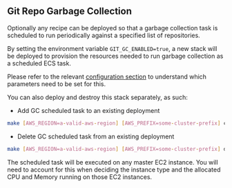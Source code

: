## Git Repo Garbage Collection

Optionally any recipe can be deployed so that a garbage collection task is
scheduled to run periodically against a specified list of repositories.

By setting the environment variable `GIT_GC_ENABLED=true`, a new stack will be
deployed to provision the resources needed to run garbage collection as a
scheduled ECS task.

Please refer to the relevant [configuration section](../../Configuration.md#scheduled-git-garbage-collection)
to understand which parameters need to be set for this.

You can also deploy and destroy this stack separately, as such:

* Add GC scheduled task to an existing deployment
```bash
make [AWS_REGION=a-valid-aws-region] [AWS_PREFIX=some-cluster-prefix] create-scheduled-gc-task
```
* Delete GC scheduled task from an existing deployment
```bash
make [AWS_REGION=a-valid-aws-region] [AWS_PREFIX=some-cluster-prefix] delete-scheduled-gc-task
```

The scheduled task will be executed on any master EC2 instance.
You will need to account for this when deciding the instance type and the
allocated CPU and Memory running on those EC2 instances.
